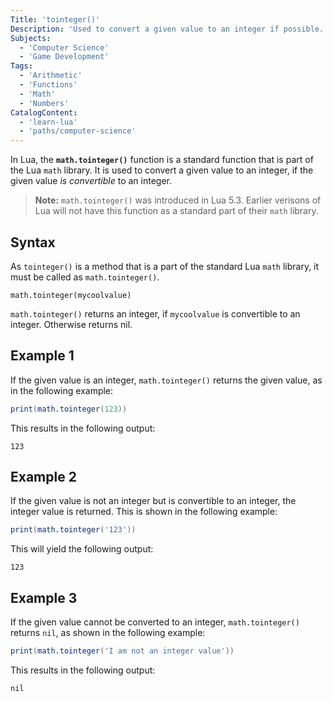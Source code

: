 ```yaml
---
Title: 'tointeger()'
Description: 'Used to convert a given value to an integer if possible.'
Subjects:
  - 'Computer Science'
  - 'Game Development'
Tags:
  - 'Arithmetic'
  - 'Functions'
  - 'Math'
  - 'Numbers'
CatalogContent:
  - 'learn-lua'
  - 'paths/computer-science'
---
```


In Lua, the **`math.tointeger()`** function is a standard function that is part of the Lua `math` library. It is used to convert a given value to an integer, if the given value _is convertible_ to an integer.

> **Note:** `math.tointeger()` was introduced in Lua 5.3. Earlier verisons of Lua will not have this function as a standard part of their `math` library.

## Syntax

As `tointeger()` is a method that is a part of the standard Lua `math` library, it must be called as `math.tointeger()`.

```pseudo
math.tointeger(mycoolvalue)
```

`math.tointeger()` returns an integer, if `mycoolvalue` is convertible to an integer. Otherwise returns nil.
## Example 1

If the given value is an integer, `math.tointeger()` returns the given value, as in the following example:

```lua
print(math.tointeger(123))
```

This results in the following output:

```shell
123
```

## Example 2

If the given value is not an integer but is convertible to an integer, the integer value is returned. This is shown in the following example:

```lua
print(math.tointeger('123'))
```

This will yield the following output:

```shell
123
```

## Example 3

If the given value cannot be converted to an integer, `math.tointeger()` returns `nil`, as shown in the following example:

```lua
print(math.tointeger('I am not an integer value'))
```

This results in the following output:

```shell
nil
```
